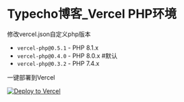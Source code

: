 # Typecho博客_Vercel PHP环境

修改vercel.json自定义php版本
- `vercel-php@0.5.1` - PHP 8.1.x
- `vercel-php@0.4.0` - PHP 8.0.x  #默认
- `vercel-php@0.3.2` - PHP 7.4.x

一键部署到Vercel

[![Deploy to Vercel](https://vercel.com/button)](https://vercel.com/import/project?template=https://github.com/pbloods/typecho/)
